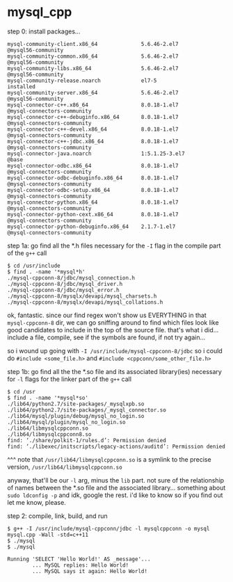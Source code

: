 # mysql_cpp

step 0: install packages...

```$ yum list installed | grep mysql
mysql-community-client.x86_64              5.6.46-2.el7                @mysql56-community
mysql-community-common.x86_64              5.6.46-2.el7                @mysql56-community
mysql-community-libs.x86_64                5.6.46-2.el7                @mysql56-community
mysql-community-release.noarch             el7-5                       installed
mysql-community-server.x86_64              5.6.46-2.el7                @mysql56-community
mysql-connector-c++.x86_64                 8.0.18-1.el7                @mysql-connectors-community
mysql-connector-c++-debuginfo.x86_64       8.0.18-1.el7                @mysql-connectors-community
mysql-connector-c++-devel.x86_64           8.0.18-1.el7                @mysql-connectors-community
mysql-connector-c++-jdbc.x86_64            8.0.18-1.el7                @mysql-connectors-community
mysql-connector-java.noarch                1:5.1.25-3.el7              @base
mysql-connector-odbc.x86_64                8.0.18-1.el7                @mysql-connectors-community
mysql-connector-odbc-debuginfo.x86_64      8.0.18-1.el7                @mysql-connectors-community
mysql-connector-odbc-setup.x86_64          8.0.18-1.el7                @mysql-connectors-community
mysql-connector-python.x86_64              8.0.18-1.el7                @mysql-connectors-community
mysql-connector-python-cext.x86_64         8.0.18-1.el7                @mysql-connectors-community
mysql-connector-python-debuginfo.x86_64    2.1.7-1.el7                 @mysql-connectors-community
```

step 1a: go find all the *.h files necessary for the `-I` flag in the compile part of the `g++` call

```
$ cd /usr/include
$ find . -name '*mysql*h'
./mysql-cppconn-8/jdbc/mysql_connection.h
./mysql-cppconn-8/jdbc/mysql_driver.h
./mysql-cppconn-8/jdbc/mysql_error.h
./mysql-cppconn-8/mysqlx/devapi/mysql_charsets.h
./mysql-cppconn-8/mysqlx/devapi/mysql_collations.h
```

ok, fantastic.  since our find regex won't show us EVERYTHING in that `mysql-cppconn-8` dir, we can go sniffing around to find which files look like good candidates to include in the top of the source file.  that's what i did... include a file, compile, see if the symbols are found, if not try again...

so i wound up going with `-I /usr/include/mysql-cppconn-8/jdbc` so i could do `#include <some_file.h>` and `#include <cppconn/some_other_file.h>`

step 1b: go find all the the *.so file and its associated library(ies) necessary for `-l` flags for the linker part of the `g++` call
```
$ cd /usr
$ find . -name '*mysql*so'
./lib64/python2.7/site-packages/_mysqlxpb.so
./lib64/python2.7/site-packages/_mysql_connector.so
./lib64/mysql/plugin/debug/mysql_no_login.so
./lib64/mysql/plugin/mysql_no_login.so
./lib64/libmysqlcppconn.so
./lib64/libmysqlcppconn8.so
find: ‘./share/polkit-1/rules.d’: Permission denied
find: ‘./libexec/initscripts/legacy-actions/auditd’: Permission denied
```

^^^ note that `/usr/lib64/libmysqlcppconn.so` is a symlink to the precise version, `/usr/lib64/libmysqlcppconn.so`

anyway, that'll be our `-l` arg, minus the `lib` part.  not sure of the relationship of names between the *.so file and the associated library...  something about `sudo ldconfig -p` and idk, google the rest.  i'd like to know so if you find out let me know, please.

step 2: compile, link, build, and run

```
$ g++ -I /usr/include/mysql-cppconn/jdbc -l mysqlcppconn -o mysql mysql.cpp -Wall -std=c++11
$ ./mysql
$ ./mysql

Running 'SELECT 'Hello World!' AS _message'...
        ... MySQL replies: Hello World!
        ... MySQL says it again: Hello World!
```
